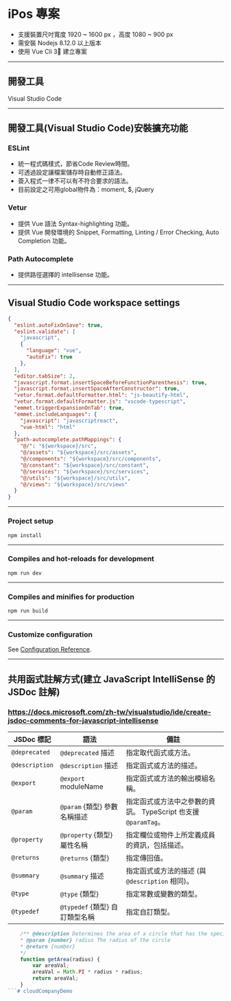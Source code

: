 # iPos 專案
* 支援裝置尺吋寬度 1920 ~ 1600 px ，高度 1080 ~ 900 px
* 需安裝 Nodejs 8.12.0 以上版本
* 使用 Vue Cli 3 建立專案  
***
## 開發工具 ##
Visual Studio Code
***
## 開發工具(Visual Studio Code)安裝擴充功能  ##
### ESLint ###
+ 統一程式碼樣式，節省Code Review時間。
+ 可透過設定讓檔案儲存時自動修正語法。
+ 簽入程式一律不可以有不符合要求的語法。
+ 目前設定之可用global物件為：moment, $, jQuery

### Vetur ###
+ 提供 Vue 語法 Syntax-highlighting 功能。
+ 提供 Vue 開發環境的 Snippet, Formatting, Linting / Error Checking, Auto Completion 功能。

### Path Autocomplete ###
+ 提供路徑選擇的 intellisense 功能。
***  
## Visual Studio Code workspace settings  ##
``` json
{
  "eslint.autoFixOnSave": true,
  "eslint.validate": [
    "javascript",
    {
      "language": "vue",
      "autoFix": true
    },
  ],
  "editor.tabSize": 2,
  "javascript.format.insertSpaceBeforeFunctionParenthesis": true,
  "javascript.format.insertSpaceAfterConstructor": true,
  "vetur.format.defaultFormatter.html": "js-beautify-html",
  "vetur.format.defaultFormatter.js": "vscode-typescript",
  "emmet.triggerExpansionOnTab": true,
  "emmet.includeLanguages": {
    "javascript": "javascriptreact",
    "vue-html": "html"
  },
  "path-autocomplete.pathMappings": {
    "@/": "${workspace}/src",
    "@/assets": "${workspace}/src/assets",
    "@/components": "${workspace}/src/components",
    "@/constant": "${workspace}/src/constant",
    "@/services": "${workspace}/src/services",
    "@/utils": "${workspace}/src/utils",
    "@/views": "${workspace}/src/views"
  }
}
```
***
### Project setup
```
npm install
```
***
### Compiles and hot-reloads for development
```
npm run dev
```
***
### Compiles and minifies for production
```
npm run build
```
***
### Customize configuration
See [Configuration Reference](https://cli.vuejs.org/config/).
***
## 共用函式註解方式(建立 JavaScript IntelliSense 的 JSDoc 註解) ##
### https://docs.microsoft.com/zh-tw/visualstudio/ide/create-jsdoc-comments-for-javascript-intellisense ###
| JSDoc 標記 | 語法 | 備註 |
| - | - | - |
| `@deprecated` | `@deprecated` 描述 | 指定取代函式或方法。 |
| `@description` | `@description` 描述 | 指定函式或方法的描述。 |
| `@export` | `@export` moduleName | 指定函式或方法的輸出模組名稱。 |
| `@param` | `@param` {類型} 參數名稱描述 | 指定函式或方法中之參數的資訊。 TypeScript 也支援 `@paramTag`。 |
| `@property` | `@property` {類型} 屬性名稱 | 指定欄位或物件上所定義成員的資訊，包括描述。 |
| `@returns` | `@returns` {類型} | 指定傳回值。 |
| `@summary` | `@summary` 描述 | 指定函式或方法的描述 (與 `@description` 相同)。 |
| `@type` | `@type` {類型} | 指定常數或變數的類型。 |
| `@typedef` | `@typedef` {類型} 自訂類型名稱 | 指定自訂類型。 |

``` javascript
    /** @description Determines the area of a circle that has the specified radius parameter.
    * @param {number} radius The radius of the circle
    * @return {number}
    */
    function getArea(radius) {
        var areaVal;
        areaVal = Math.PI * radius * radius;
        return areaVal;
    }
```#   c l o u d C o m p a n y D e m o  
 